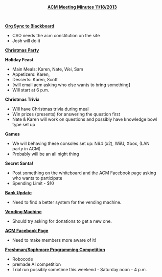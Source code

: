 <p style="text-align: center;"><span style="text-decoration: underline;"><strong>ACM Meeting Minutes 11/18/2013</strong></span></p>
&nbsp;

<span style="text-decoration: underline;"><strong>Org Sync to Blackboard</strong></span>
- CSO needs the acm constitution on the site
- Josh will do it

<span style="text-decoration: underline;"><strong>Christmas Party</strong></span>

<strong>Holiday Feast</strong>
<ul>
	<li>Main Meals: Karen, Nate, Wei, Sam</li>
	<li>Appetizers: Karen,</li>
	<li>Desserts:  Karen, Scott</li>
	<li>[will email acm asking who else wants to bring something]</li>
	<li>Will start at 6 p.m.</li>
</ul>
<div><strong>Christmas Trivia</strong>
<ul>
	<li>Will have Christmas trivia during meal</li>
	<li>Win prizes (presents) for answering the question first</li>
	<li>Nate &amp; Karen will work on questions and possibly have knowledge bowl type set up</li>
</ul>
<div><strong>Games</strong></div>
<div>
<ul>
	<li>We will behaving these consoles set up: N64 (x2), WiiU, Xbox, (LAN party in ACM)</li>
	<li>Probably will be an all night thing</li>
</ul>
<div><strong>Secret Santa!</strong>
<ul>
	<li>Post something on the whiteboard and the ACM Facebook page asking who wants to participate</li>
	<li>Spending Limit - $10</li>
</ul>
</div>
</div>
</div>
<span style="text-decoration: underline;"><strong>Bank Update</strong></span>
<ul>
	<li>Need to find a better system for the vending machine.</li>
</ul>
<span style="text-decoration: underline;"><strong>Vending Machine</strong></span>
<ul>
	<li>Should try asking for donations to get a new one.</li>
</ul>
<span style="text-decoration: underline;"><strong>ACM Facebook Page</strong></span>
<ul>
	<li>Need to make members more aware of it!</li>
</ul>
<span style="text-decoration: underline;"><strong>Freshman/Sophmore Programming Competition</strong></span>
<ul>
	<li> Robocode</li>
	<li>premade AI competition</li>
	<li>Trial run possibly sometime this weekend - Saturday noon - 4 p.m.</li>
</ul>
&nbsp;